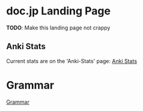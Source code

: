 # doc.jp Landing Page

**TODO**: Make this landing page not crappy

## Anki Stats

Current stats are on the 'Anki-Stats' page: [Anki Stats](./stats/stats.md)

# Grammar

[Grammar](./grammar/home.md)